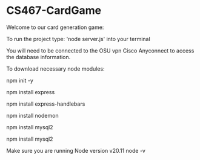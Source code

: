 # CS467-CardGame

Welcome to our card generation game:

To run the project type: 'node server.js' into your terminal

You will need to be connected to the OSU vpn Cisco Anyconnect
to access the database information.

To download necessary node modules:
<p>npm init -y</p>
<p>npm install express</p>
<p>npm install express-handlebars</p>
<p>npm install nodemon        </p>
<p>npm install mysql2</p>

npm install mysql2

Make sure you are running Node version v20.11
node -v
